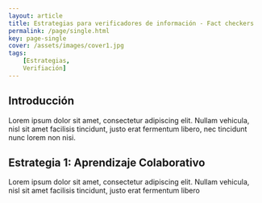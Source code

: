```yaml
---
layout: article
title: Estrategias para verificadores de información - Fact checkers
permalink: /page/single.html
key: page-single
cover: /assets/images/cover1.jpg
tags: 
    [Estrategias,
    Verifiación]
---
```


## Introducción

Lorem ipsum dolor sit amet, consectetur adipiscing elit. Nullam vehicula, nisl sit amet facilisis tincidunt, justo erat fermentum libero, nec tincidunt nunc lorem non nisi.

## Estrategia 1: Aprendizaje Colaborativo

Lorem ipsum dolor sit amet, consectetur adipiscing elit. Nullam vehicula, nisl sit amet facilisis tincidunt, justo erat fermentum libero




